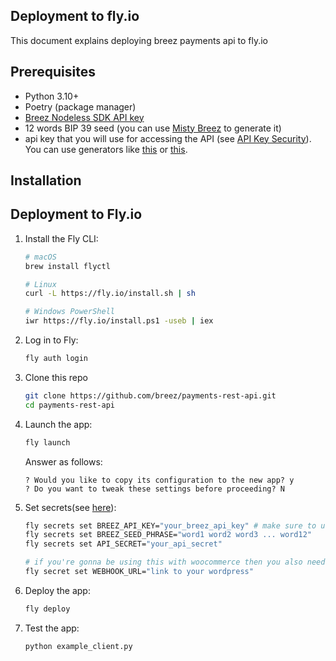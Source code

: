 ## Deployment to fly.io
This document explains deploying breez payments api to fly.io

## Prerequisites

- Python 3.10+ 
- Poetry (package manager)
- [Breez Nodeless SDK API key ](https://breez.technology/request-api-key/#contact-us-form-sdk)
- 12 words BIP 39 seed (you can use [Misty Breez](https://github.com/breez/misty-breez) to generate it)
- api key that you will use for accessing the API (see [API Key Security](../README.md#api-key-security)). You can use generators like [this](https://1password.com/password-generator) or [this](https://www.uuidgenerator.net/).

## Installation


## Deployment to Fly.io

1. Install the Fly CLI:
   ```bash
   # macOS
   brew install flyctl
   
   # Linux
   curl -L https://fly.io/install.sh | sh

   # Windows PowerShell
   iwr https://fly.io/install.ps1 -useb | iex
   ```

2. Log in to Fly:
   ```bash
   fly auth login
   ```
3. Clone this repo
   ```bash
   git clone https://github.com/breez/payments-rest-api.git
   cd payments-rest-api  
   ```
4. Launch the app:
   ```bash
   fly launch
   ```
   
   Answer as follows:
   ```
   ? Would you like to copy its configuration to the new app? y
   ? Do you want to tweak these settings before proceeding? N
   ```
   
5. Set secrets(see [here](https://github.com/breez/payments-rest-api/blob/main/README.md#api-key-security)):
   ```bash
   fly secrets set BREEZ_API_KEY="your_breez_api_key" # make sure to use quotes specially if using Windows 
   fly secrets set BREEZ_SEED_PHRASE="word1 word2 word3 ... word12"
   fly secrets set API_SECRET="your_api_secret"

   # if you're gonna be using this with woocommerce then you also need to set the webhook url 
   fly secret set WEBHOOK_URL="link to your wordpress"
   ```
   
6. Deploy the app:
   ```bash
   fly deploy
   ```
   
7. Test the app:
   ```bash
   python example_client.py
   ```

